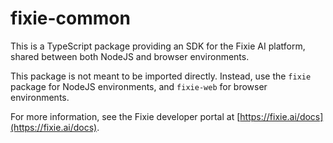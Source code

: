 # fixie-common

This is a TypeScript package providing an SDK for the Fixie AI platform,
shared between both NodeJS and browser environments.

This package is not meant to be imported directly. Instead, use
the `fixie` package for NodeJS environments, and `fixie-web` for
browser environments.

For more information, see the Fixie developer portal at
[https://fixie.ai/docs](https://fixie.ai/docs).
